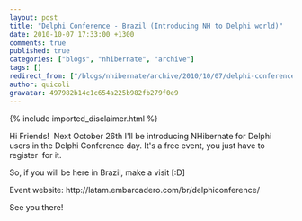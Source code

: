 ```yaml
---
layout: post
title: "Delphi Conference - Brazil (Introducing NH to Delphi world)"
date: 2010-10-07 17:33:00 +1300
comments: true
published: true
categories: ["blogs", "nhibernate", "archive"]
tags: []
redirect_from: ["/blogs/nhibernate/archive/2010/10/07/delphi-conference-brazil-introducing-nh-to-delphi-world.aspx/"]
author: quicoli
gravatar: 497982b14c1c654a225b982fb279f0e9
---
```

{% include imported_disclaimer.html %}
<p>Hi Friends!&nbsp; Next October 26th I'll be introducing NHibernate for Delphi users in the Delphi Conference day. It's a free event, you just have to register&nbsp; for it. </p>
<p>So, if you will be here in Brazil, make a visit [:D]</p>
<p>Event website: http://latam.embarcadero.com/br/delphiconference/</p>
<p>See you there!</p>
